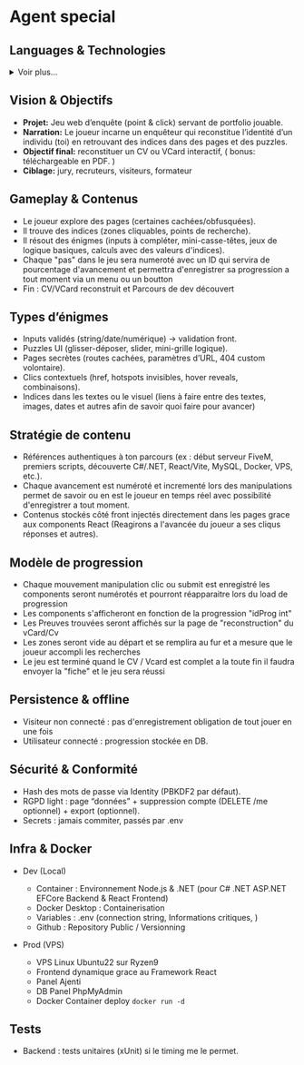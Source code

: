 # Agent special

## Languages & Technologies
<details><summary>Voir plus...</summary>

- **Backend:**
  - ***Language:***
    - ![C#](https://img.shields.io/badge/C%23-239120?style=for-the-badge&logo=c-sharp&logoColor=white)
    - ![SQL](https://img.shields.io/badge/SQL-336791?style=for-the-badge&logo=postgresql&logoColor=white)

  - ***Framework:***
    - ![.Net](https://img.shields.io/badge/.NET-5C2D91?style=for-the-badge&logo=.net&logoColor=white)
    - ![ASP.NET](https://img.shields.io/badge/ASP.NET-512BD4?style=for-the-badge&logo=asp.net&logoColor=white)
    - ![.NET Core](https://img.shields.io/badge/.NET_Core-512BD4?style=for-the-badge&logo=dotnet&logoColor=white)
    - ![EF Core](https://img.shields.io/badge/Entity_Framework_Core-512BD4?style=for-the-badge&logo=entity-framework&logoColor=white)
    - ![EF Core Identity](https://img.shields.io/badge/EFCore_Identity-512BD4?style=for-the-badge&logo=dotnet&logoColor=white)

  - ***Database:***
    - ![MySQL](https://img.shields.io/badge/MySQL-4479A1?style=for-the-badge&logo=mysql&logoColor=white)
    - ![phpMyAdmin](https://img.shields.io/badge/phpMyAdmin-4B6C9E?style=for-the-badge&logoColor=white)

  - ***Environnement***
    - ![Docker](https://img.shields.io/badge/Docker-2496ED?style=for-the-badge&logo=docker&logoColor=white)
    - ![Docker Desktop](https://img.shields.io/badge/Docker%20Desktop-2496ED?style=for-the-badge&logo=docker&logoColor=white)

- **Frontend:**
  - ***Language:***
    - ![HTML5](https://img.shields.io/badge/html5-%23E34F26.svg?style=for-the-badge&logo=html5&logoColor=white)
    - ![CSS3](https://img.shields.io/badge/css3-%231572B6.svg?style=for-the-badge&logo=css3&logoColor=white)
    - ![JavaScript](https://img.shields.io/badge/javascript-%23323330.svg?style=for-the-badge&logo=javascript&logoColor=%23F7DF1E)

  - ***Framework:***
    - ![React](https://img.shields.io/badge/react-%2320232a.svg?style=for-the-badge&logo=react&logoColor=%2361DAFB)

</details>

## Vision & Objectifs
- **Projet:** Jeu web d’enquête (point & click) servant de portfolio jouable.
- **Narration:** Le joueur incarne un enquêteur qui reconstitue l’identité d’un individu (toi) en retrouvant des indices dans des pages et des puzzles.
- **Objectif final:** reconstituer un CV ou VCard interactif, ( bonus: téléchargeable en PDF. )
- **Ciblage:** jury, recruteurs, visiteurs, formateur

## Gameplay & Contenus
- Le joueur explore des pages (certaines cachées/obfusquées).
- Il trouve des indices (zones cliquables, points de recherche).
- Il résout des énigmes (inputs à compléter, mini-casse-têtes, jeux de logique basiques, calculs avec des valeurs d'indices).
- Chaque "pas" dans le jeu sera numeroté avec un ID qui servira de pourcentage d'avancement et permettra d'enregistrer sa progression a tout moment via un menu ou un boutton
- Fin : CV/VCard reconstruit et Parcours de dev découvert

## Types d’énigmes
- Inputs validés (string/date/numérique) → validation front.
- Puzzles UI (glisser-déposer, slider, mini-grille logique).
- Pages secrètes (routes cachées, paramètres d’URL, 404 custom volontaire).
- Clics contextuels (href, hotspots invisibles, hover reveals, combinaisons).
- Indices dans les textes ou le visuel (liens à faire entre des textes, images, dates et autres afin de savoir quoi faire pour avancer)

## Stratégie de contenu
- Références authentiques à ton parcours (ex : début serveur FiveM, premiers scripts, découverte C#/.NET, React/Vite, MySQL, Docker, VPS, etc.).
- Chaque avancement est numéroté et incrementé lors des manipulations permet de savoir ou en est le joueur en temps réel avec possibilité d'enregistrer a tout moment.
- Contenus stockés côté front injectés directement dans les pages grace aux components React (Reagirons a l'avancée du joueur a ses cliqus réponses et autres).

## Modèle de progression
- Chaque mouvement manipulation clic ou submit est enregistré les components seront numérotés et pourront réapparaitre lors du load de progression
- Les components s'afficheront en fonction de la progression "idProg int"
- Les Preuves trouvées seront affichés sur la page de "reconstruction" du vCard/Cv
- Les zones seront vide au départ et se remplira au fur et a mesure que le joueur accompli les recherches
- Le jeu est terminé quand le CV / Vcard est complet a la toute fin il faudra envoyer la "fiche" et le jeu sera réussi 

## Persistence & offline
- Visiteur non connecté : pas d'enregistrement obligation de tout jouer en une fois
- Utilisateur connecté : progression stockée en DB.

## Sécurité & Conformité
- Hash des mots de passe via Identity (PBKDF2 par défaut).
- RGPD light : page “données” + suppression compte (DELETE /me optionnel) + export (optionnel).
- Secrets : jamais commiter, passés par .env

## Infra & Docker
- Dev (Local)
  - Container : Environnement Node.js & .NET (pour C# .NET ASP.NET EFCore Backend & React Frontend)
  - Docker Desktop : Containerisation
  - Variables : .env (connection string, Informations critiques, )
  - Github : Repository Public / Versionning

- Prod (VPS)
  - VPS Linux Ubuntu22 sur Ryzen9
  - Frontend dynamique grace au Framework React
  - Panel Ajenti
  - DB Panel PhpMyAdmin
  - Docker Container deploy `docker run -d`

## Tests
- Backend : tests unitaires (xUnit) si le timing me le permet.